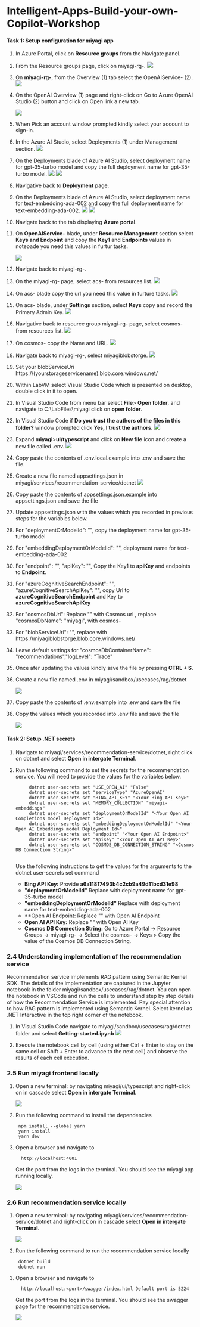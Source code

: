 # Intelligent-Apps-Build-your-own-Copilot-Workshop

#### Task 1: Setup configuration for miyagi app

1. In Azure Portal, click on **Resource groups** from the Navigate panel.

1. From the Resource groups page, click on miyagi-rg-<inject key="DeploymentID" enableCopy="false"/>.
   ![](./Media/image-rg-1.png)

1. On **miyagi-rg-<inject key="DeploymentID" enableCopy="false"/>**, from the Overview (1) tab select the OpenAIService-<inject key="DeploymentID" enableCopy="false"/> (2).
   ![](./Media/image-rg-2.png)

1. On the OpenAI Overview (1) page and right-click on Go to Azure OpenAI Studio (2) button and click on Open link a new tab.

   ![](./Media/image-rg-03.png) 
   
1. When Pick an account window prompted kindly select your account to sign-in.
 
1. In the Azure AI Studio, select Deployments (1) under Management section.
   ![](./Media/image-rg-6.png)

1. On the Deployments blade of Azure AI Studio, select deployment name for gpt-35-turbo model and copy the full deployment name for gpt-35-turbo model.
   ![](./Media/image-rg-7.png)
   ![](./Media/image-rg-8.png)

1. Navigative back to **Deployment** page.    

1. On the Deployments blade of Azure AI Studio, select deployment name for text-embedding-ada-002 and copy the full deployment name for text-embedding-ada-002.
   ![](./Media/image-rg-10.png)
   ![](./Media/image-rg-11.png)

1. Navigate back to the tab displaying **Azure portal**. 

1. On **OpenAIService-<inject key="DeploymentID" enableCopy="false"/>** blade, under **Resource Management** section select **Keys and Endpoint** and copy the **Key1** and **Endpoints** values in notepade you need this values in furtur tasks.

   ![](./Media/image-rg-3.png)

1. Navigate back to miyagi-rg-<inject key="DeploymentID" enableCopy="false"/>.

1. On the miyagi-rg-<inject key="DeploymentID" enableCopy="false"/> page, select acs-<inject key="DeploymentID" enableCopy="false"/> from resources list.
   ![](./Media/image-rg-12.png)

1. On acs-<inject key="DeploymentID" enableCopy="false"/> blade copy the url you need this value in furture tasks.
   ![](./Media/image-rg-13.png)

1. On acs-<inject key="DeploymentID" enableCopy="false"/> blade, under **Settings** section, select **Keys** copy and record the Primary Admin Key.
   ![](./Media/image-rg-14.png)

1. Navigative back to resource group miyagi-rg-<inject key="DeploymentID" enableCopy="false"/> page, select cosmos-<inject key="DeploymentID" enableCopy="false"/> from resources list.
   ![](./Media/image-rg-15.png)

1. On cosmos-<inject key="DeploymentID" enableCopy="false"/> copy the Name and URL.
   ![](./Media/image-rg-16.png)

1. Navigate back to miyagi-rg-<inject key="DeploymentID" enableCopy="false"/>, select miyagiblobstorge<inject key="DeploymentID" enableCopy="false"/>.
   ![](./Media/image-rg-017.png)

1. Set your blobServiceUri https://(yourstorageservicename).blob.core.windows.net/

1. Within LabVM select Visual Studio Code which is presented on desktop, double click in it to open.

1. In Visual Studio Code from menu bar select **File**> **Open folder**, and  navigate to C:\LabFiles\miyagi click on **open folder**.

1. In Visual Studio Code if **Do you trust the authors of the files in this folder?** window prompted click **Yes, I trust the authors**.
   ![](./Media/image-rg-18.png)
   
1. Expand **miyagi**>**ui/typescript** and click on **New file** icon and create a new file called .env.
   ![](./Media/image-rg-19.png)

1. Copy paste the contents of .env.local.example into .env and save the file.

1. Create a new file named appsettings.json in miyagi/services/recommendation-service/dotnet
   ![](./Media/image-rg-20.png)
   
1. Copy paste the contents of appsettings.json.example into appsettings.json and save the file

1. Update appsettings.json with the values which you recorded in previous steps for the variables below.

1. For "deploymentOrModelId": "<Id of the completions model you deployed>", copy the deployment name for gpt-35-turbo model

1. For "embeddingDeploymentOrModelId": "<Id of the embedding model you deployed>", deployment name for text-embedding-ada-002

1. For "endpoint": "<Your Open AI Endpoint>", "apiKey": "<Your OpenAI API Key>",  Copy the Key1 to **apiKey** and endpoints to **Endpoint**.

1. For "azureCognitiveSearchEndpoint": "<Your Cognitive Search Endpoint>", "azureCognitiveSearchApiKey": "<Your Cognitive Search API Key>", copy Url to **azureCognitiveSearchEndpoint** and Key to 
   **azureCognitiveSearchApiKey**

1. For "cosmosDbUri": Replace "<Your Cosmos DB URI>" with Cosmos url , replace "cosmosDbName": "miyagi", with cosmos-<inject key="DeploymentID" enableCopy="false"/>

1. For "blobServiceUri": "<Your blobServiceUri>", replace <Your blobServiceUri> with https://miyagiblobstorge<inject key="DeploymentID" enableCopy="false"/>.blob.core.windows.net/

1. Leave default settings for  "cosmosDbContainerName": "recommendations","logLevel": "Trace"

1. Once afer updating the values kindly save the file by pressing **CTRL + S**.

1. Create a new file named .env in miyagi/sandbox/usecases/rag/dotnet

   ![](./Media/image-rg-21.png)
   
1. Copy paste the contents of .env.example into .env and save the file

1. Copy the values which you recorded into .env file and save the file

   ![](./Media/image-rg-24.png)

 #### Task 2: Setup .NET secrets

1. Navigate to miyagi/services/recommendation-service/dotnet, right click on dotnet and select **Open in intergate Terminal**.
1. Run the following command to set the secrets for the recommendation service. You will need to provide the values for the variables below.
   
     ```
          dotnet user-secrets set "USE_OPEN_AI" "False"
          dotnet user-secrets set "serviceType" "AzureOpenAI"
          dotnet user-secrets set "BING_API_KEY" "<Your Bing API Key>"
          dotnet user-secrets set "MEMORY_COLLECTION" "miyagi-embeddings"
          dotnet user-secrets set "deploymentOrModelId" "<Your Open AI Completions model Deployment Id>"
          dotnet user-secrets set "embeddingDeploymentOrModelId" "<Your Open AI Embeddings model Deployment Id>"
          dotnet user-secrets set "endpoint" "<Your Open AI Endpoint>" 
          dotnet user-secrets set "apiKey" "<Your Open AI API Key>"
          dotnet user-secrets set "COSMOS_DB_CONNECTION_STRING" "<Cosmos DB Connection String>"
         
     ```
   Use the following instructions to get the values for the arguments to the dotnet user-secrets set command

   -  **Bing API Key:** Provide **a6a11817493b4c2cb9a49d11bcd31e98**
   -  **"deploymentOrModelId"** Replace <Your Open AI Completions model Deployment Id> with deployment name for gpt-35-turbo model
   -  **"embeddingDeploymentOrModelId"** Replace  <Your Open AI Embeddings model Deployment Id> with deployment name for text-embedding-ada-002
   -  **Open AI Endpoint: Replace "<Your Open AI Endpoint>" with Open AI Endpoint
   -  **Open AI API Key:** Replace "<Your Open AI API Key>" with Open AI Key
   -  **Cosmos DB Connection String:** Go to Azure Portal -> Resource Groups -> miyagi-rg-<inject key="DeploymentID" enableCopy="false"/>  -> Select the cosmos-<inject key="DeploymentID" enableCopy="false"/>  -> Keys        > Copy the value of the Cosmos DB Connection String.


### 2.4 Understanding implementation of the recommendation service

Recommendation service implements RAG pattern using Semantic Kernel SDK. The details of the implementation are captured in the Jupyter notebook in the folder miyagi/sandbox/usecases/rag/dotnet. You can open the notebook in VSCode and run the cells to understand step by step details of how the Recommendation Service is implemented. Pay special attention to how RAG pattern is implemented using Semantic Kernel. Select kernel as .NET Interactive in the top right corner of the notebook.

1. In Visual Studio Code navigate to miyagi/sandbox/usecases/rag/dotnet folder and select **Getting-started.ipynb**
   ![](./Media/image-rg-23.png)

3. Execute the notebook cell by cell (using either Ctrl + Enter to stay on the same cell or Shift + Enter to advance to the next cell) and observe the results of each cell execution.

### 2.5 Run miyagi frontend locally

1. Open a new terminal: by navigating  miyagi/ui/typescript and right-click on in cascade select **Open in intergate Terminal**.

   ![](./Media/image-rg-25.png)

1. Run the following command to install the dependencies
   
    ```
     npm install --global yarn
     yarn install
     yarn dev
    ```
1. Open a browser and navigate to
   ```
     http://localhost:4001
   ```
   Get the port from the logs in the terminal. You should see the miyagi app running locally.

   ![](./Media/miyagi1.png)
   
### 2.6 Run recommendation service locally

1. Open a new terminal: by navigating miyagi/services/recommendation-service/dotnet and right-click on in cascade select **Open in intergate Terminal**.

    ![](./Media/image-rg-26.png)

1. Run the following command to run the recommendation service locally
    ```
     dotnet build
     dotnet run
    ```
1. Open a browser and navigate to
   ```
     http://localhost:<port>/swagger/index.html Default port is 5224
   ```
   Get the port from the logs in the terminal. You should see the swagger page for the recommendation service.

   ![](./Media/miyagi2.png)
